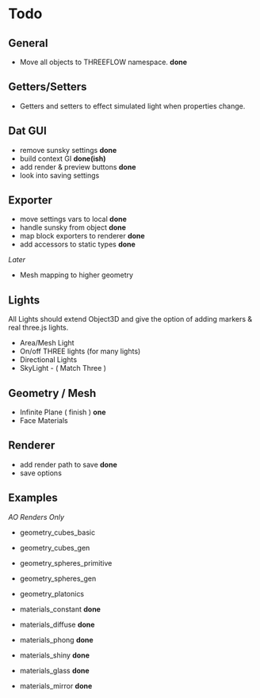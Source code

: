 
# Todo

## General
- Move all objects to THREEFLOW namespace. **done**

## Getters/Setters
- Getters and setters to effect simulated light when properties change.

## Dat GUI

- remove sunsky settings **done**
- build context GI **done(ish)**
- add render & preview buttons **done**
- look into saving settings

## Exporter

- move settings vars to local **done**
- handle sunsky from object **done**
- map block exporters to renderer **done**
- add accessors to static types **done**

*Later*

- Mesh mapping to higher geometry

## Lights

All Lights should extend Object3D and give the option of adding markers & real three.js lights.
- Area/Mesh Light
- On/off THREE lights (for many lights)
- Directional Lights
- SkyLight - ( Match Three )

## Geometry / Mesh
- Infinite Plane ( finish ) **one**
- Face Materials

## Renderer
- add render path to save **done**
- save options

## Examples

*AO Renders Only*

- geometry_cubes_basic
- geometry_cubes_gen
- geometry_spheres_primitive
- geometry_spheres_gen
- geometry_platonics

- materials_constant **done**
- materials_diffuse **done**
- materials_phong **done**
- materials_shiny **done**
- materials_glass **done**
- materials_mirror **done**

